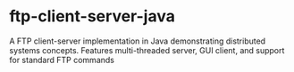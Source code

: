 # ftp-client-server-java
A FTP client-server implementation in Java demonstrating distributed systems concepts. Features multi-threaded server, GUI client, and support for standard FTP commands
